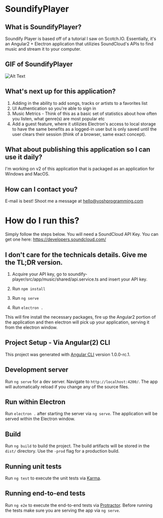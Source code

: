 # SoundifyPlayer

## What is SoundifyPlayer?
Soundify Player is based off of a tutorial I saw on Scotch.IO. Essentially, it's an Angular2 + Electron application that utilizies SoundCloud's APIs to find music and stream it to your computer. 

## GIF of SoundifyPlayer 

![Alt Text](https://d3uepj124s5rcx.cloudfront.net/items/2P2y2U0e2z2b2u0x0H0w/Screen%20Recording%202017-03-18%20at%2012.53%20PM.gif)

## What's next up for this application?
1. Adding in the ability to add songs, tracks or artists to a favorites list
2. UI Authentication so you're able to sign in
3. Music Metrics - Think of this as a basic set of statistics about how often you listen, what genre(s) are most popular etc
4. Add a guest feature, where it utilizies Electron's access to local storage to have the same benefits as a logged-in user but is only saved until the user clears their session (think of a browser, same exact concept).

## What about publishing this application so I can use it daily?
I'm working on v2 of this application that is packaged as an application for Windows and MacOS.

## How can I contact you?
E-mail is best! Shoot me a message at hello@yoshprogramming.com

# How do I run this?
Simply follow the steps below. You will need a SoundCloud API Key. You can get one here: https://developers.soundcloud.com/

## I don't care for the technicals details. Give me the TL;DR version.
1. Acquire your API key, go to soundify-player/src/app/music/shared/api.service.ts and insert your API key.

1. Run `npm install`
2. Run `ng serve`
3. Run `electron .`

This will fire install the necessary packages, fire up the Angular2 portion of the application and then electron will pick up your application, serving it from the electron window.

## Project Setup - Via Angular(2) CLI
This project was generated with [Angular CLI](https://github.com/angular/angular-cli) version 1.0.0-rc.1.

## Development server
Run `ng serve` for a dev server. Navigate to `http://localhost:4200/`. The app will automatically reload if you change any of the source files.

## Run within Electron
Run `electron .` after starting the server via `ng serve`. The application will be served within the Electron window.

## Build

Run `ng build` to build the project. The build artifacts will be stored in the `dist/` directory. Use the `-prod` flag for a production build.

## Running unit tests

Run `ng test` to execute the unit tests via [Karma](https://karma-runner.github.io).

## Running end-to-end tests

Run `ng e2e` to execute the end-to-end tests via [Protractor](http://www.protractortest.org/).
Before running the tests make sure you are serving the app via `ng serve`.

